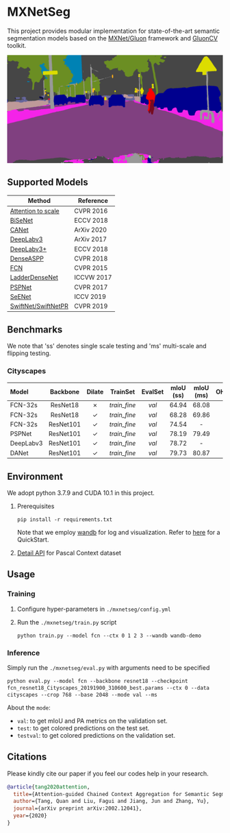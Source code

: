 # MXNetSeg

This project provides modular implementation for state-of-the-art semantic segmentation models based on the [MXNet/Gluon](https://github.com/apache/incubator-mxnet) framework and [GluonCV](https://github.com/dmlc/gluon-cv) toolkit.

![](./demo/demo_citys.png)

## Supported Models

| Method                                                       | Reference  |
| ------------------------------------------------------------ | ---------- |
| [Attention to scale](http://openaccess.thecvf.com/content_cvpr_2016/papers/Chen_Attention_to_Scale_CVPR_2016_paper.pdf) | CVPR 2016  |
| [BiSeNet](http://openaccess.thecvf.com/content_ECCV_2018/papers/Changqian_Yu_BiSeNet_Bilateral_Segmentation_ECCV_2018_paper.pdf) | ECCV 2018  |
| [CANet](https://arxiv.org/pdf/2002.12041)                    | ArXiv 2020 |
| [DeepLabv3](https://arxiv.org/pdf/1706.05587)                | ArXiv 2017 |
| [DeepLabv3+](http://openaccess.thecvf.com/content_ECCV_2018/papers/Liang-Chieh_Chen_Encoder-Decoder_with_Atrous_ECCV_2018_paper.pdf) | ECCV 2018  |
| [DenseASPP](http://openaccess.thecvf.com/content_cvpr_2018/papers/Yang_DenseASPP_for_Semantic_CVPR_2018_paper.pdf) | CVPR 2018  |
| [FCN](https://www.cv-foundation.org/openaccess/content_cvpr_2015/papers/Long_Fully_Convolutional_Networks_2015_CVPR_paper.pdf) | CVPR 2015  |
| [LadderDenseNet](http://openaccess.thecvf.com/content_ICCV_2017_workshops/papers/w3/Kreso_Ladder-Style_DenseNets_for_ICCV_2017_paper.pdf) | ICCVW 2017 |
| [PSPNet](http://openaccess.thecvf.com/content_cvpr_2017/papers/Zhao_Pyramid_Scene_Parsing_CVPR_2017_paper.pdf) | CVPR 2017  |
| [SeENet](http://openaccess.thecvf.com/content_ICCV_2019/papers/Pang_Towards_Bridging_Semantic_Gap_to_Improve_Semantic_Segmentation_ICCV_2019_paper.pdf) | ICCV 2019  |
| [SwiftNet/SwiftNetPR](http://openaccess.thecvf.com/content_CVPR_2019/papers/Orsic_In_Defense_of_Pre-Trained_ImageNet_Architectures_for_Real-Time_Semantic_Segmentation_CVPR_2019_paper.pdf) | CVPR 2019  |

## Benchmarks

We note that 'ss' denotes single scale testing and 'ms' multi-scale and flipping testing.

### Cityscapes

| Model     | Backbone  |  Dilate  |   TrainSet   | EvalSet | mIoU (ss) | mIoU (ms) |   OHEM   |
| :-------- | :-------: | :------: | :----------: | :-----: | :-------: | :-------: | :------: |
| FCN-32s   | ResNet18  | &#x2717; | *train_fine* |  *val*  |   64.94   |   68.08   | &#x2717; |
| FCN-32s   | ResNet18  | &#x2713; | *train_fine* |  *val*  |   68.28   |   69.86   | &#x2717; |
| FCN-32s   | ResNet101 | &#x2713; | *train_fine* |  *val*  |   74.54   |     -     | &#x2717; |
| PSPNet    | ResNet101 | &#x2713; | *train_fine* |  *val*  |   78.19   |   79.49   | &#x2717; |
| DeepLabv3 | ResNet101 | &#x2713; | *train_fine* |  *val*  |   78.72   |     -     | &#x2717; |
| DANet     | ResNet101 | &#x2713; | *train_fine* |  *val*  |   79.73   |   80.87   | &#x2717; |

## Environment

We adopt python 3.7.9 and CUDA 10.1 in this project.

1. Prerequisites

   ```shell
   pip install -r requirements.txt
   ```

   Note that we employ [wandb](https://github.com/wandb/client) for log and visualization. Refer to [here](https://docs.wandb.ai/quickstart) for a QuickStart.

2. [Detail API](https://github.com/zhanghang1989/detail-api) for Pascal Context dataset

## Usage

### Training

1. Configure hyper-parameters in `./mxnetseg/config.yml`

2. Run the `./mxnetseg/train.py` script

   ```shell
   python train.py --model fcn --ctx 0 1 2 3 --wandb wandb-demo
   ```

### Inference

Simply run the `./mxnetseg/eval.py` with arguments need to be specified

```shell
python eval.py --model fcn --backbone resnet18 --checkpoint fcn_resnet18_Cityscapes_20191900_310600_best.params --ctx 0 --data cityscapes --crop 768 --base 2048 --mode val --ms
```

About the `mode`:

- `val`: to get mIoU and PA metrics on the validation set.
- `test`: to get colored predictions on the test set.
- `testval`: to get colored predictions on the validation set.

## Citations

Please kindly cite our paper if you feel our codes help in your research.

```BibTex
@article{tang2020attention,
  title={Attention-guided Chained Context Aggregation for Semantic Segmentation},
  author={Tang, Quan and Liu, Fagui and Jiang, Jun and Zhang, Yu},
  journal={arXiv preprint arXiv:2002.12041},
  year={2020}
}
```

